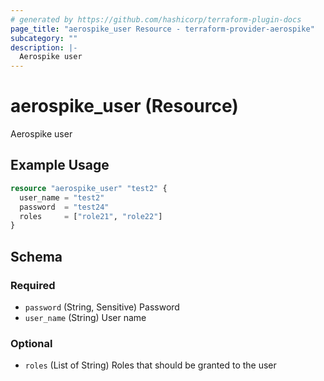 ```yaml
---
# generated by https://github.com/hashicorp/terraform-plugin-docs
page_title: "aerospike_user Resource - terraform-provider-aerospike"
subcategory: ""
description: |-
  Aerospike user
---
```


# aerospike_user (Resource)

Aerospike user

## Example Usage

```terraform
resource "aerospike_user" "test2" {
  user_name = "test2"
  password  = "test24"
  roles     = ["role21", "role22"]
}
```

<!-- schema generated by tfplugindocs -->
## Schema

### Required

- `password` (String, Sensitive) Password
- `user_name` (String) User name

### Optional

- `roles` (List of String) Roles that should be granted to the user
